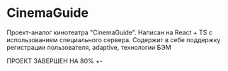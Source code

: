 # CinemaGuide
Проект-аналог кинотеатра "CinemaGuide". Написан на React + TS с использованием специального сервера. Содержит в себе поддержку регистрации пользователя, adaptive, технологии БЭМ

ПРОЕКТ ЗАВЕРШЕН НА 80% +-
